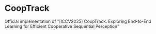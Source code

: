 # CoopTrack
Official implementation of "[ICCV2025] CoopTrack: Exploring End-to-End Learning for Efficient Cooperative Sequential Perception"
